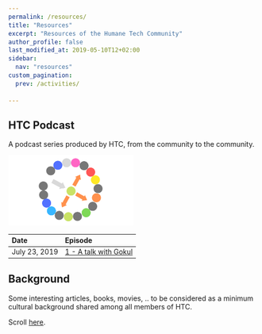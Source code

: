```yaml
---
permalink: /resources/
title: "Resources"
excerpt: "Resources of the Humane Tech Community"
author_profile: false
last_modified_at: 2019-05-10T12+02:00
sidebar:
  nav: "resources"
custom_pagination:
  prev: /activities/

---
```


## HTC Podcast

A podcast series produced by HTC, from the community to the community.

<img src="/assets/images/podcast/podcast-icon.png" width="50%">


| Date | Episode |
| :--- | :--- |
| July 23, 2019 | [1 - A talk with Gokul](/resources/podcast/#episode-n1) |


## Background

Some interesting articles, books, movies, .. to be considered as a minimum cultural background shared among all members of HTC.

Scroll [here](/resources/background/).
